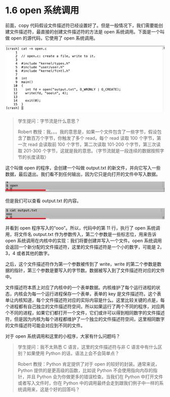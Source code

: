 # 1.6 open 系统调用

前面，copy 代码假设文件描述符已经设置好了。但是一般情况下，我们需要能创建文件描述符，最直接的创建文件描述符的方法是 open 系统调用。下面是一个叫做 open 的源代码，它使用了 open 系统调用。

![](<../assets/image (194).png>)

> 学生提问：字节流是什么意思？
>
> Robert 教授：我。。。我的意思是，如果一个文件包含了一些字节，假设包含了数百万个字节，你触发了多个 read，每个 read 读取 100 个字节，第一次 read 会读取前 100 个字节，第二次读取 101-200 个字节，第三次读取 201-300 个字节，这就是我的意思。（字节流就是一段连续的数据按照字节的长度读取）

这个叫做 open 的程序，会创建一个叫做 output.txt 的新文件，并向它写入一些数据，最后退出。我们看不到任何输出，因为它只是向打开的文件中写入数据。

![](<../assets/image (228).png>)

但是我们可以查看 output.txt 的内容。

![](<../assets/image (322).png>)

并看到 open 程序写入的“ooo”。所以，代码中的第 11 行，执行了 open 系统调用，将文件名 output.txt 作为参数传入，第二个参数是一些标志位，用来告诉 open 系统调用在内核中的实现：我们将要创建并写入一个文件。open 系统调用会返回一个新分配的文件描述符，这里的文件描述符是一个小的数字，可能是 2，3，4 或者其他的数字。

之后，这个文件描述符作为第一个参数被传到了 write，write 的第二个参数是数据的指针，第三个参数是要写入的字节数。数据被写入到了文件描述符对应的文件中。

文件描述符本质上对应了内核中的一个表单数据。内核维护了每个运行进程的状态，内核会为每一个运行进程保存一个表单，表单的 key 是文件描述符。这个表单让内核知道，每个文件描述符对应的实际内容是什么。这里比较关键的点是，每个进程都有自己独立的文件描述符空间，所以如果运行了两个不同的程序，对应两个不同的进程，如果它们都打开一个文件，它们或许可以得到相同数字的文件描述符，但是因为内核为每个进程都维护了一个独立的文件描述符空间，这里相同数字的文件描述符可能会对应到不同的文件。

对于 open 系统调用和这里的小程序，大家有什么问题吗？

> 学生提问：我不太熟悉 C 语言，这里的文件描述符与非 C 语言中有什么区别？如果使用 Python 的话，语法上会不会简单点？
>
> Robert 教授：Python 肯定提供了对于 open 的较好的封装。通常来说，Python 提供的是更高级的函数，比如说 Python 不会使用指向内存的指针，并且 Python 会为你做更多的错误检查。当我们在 Python 中打开文件或者写入文件时，你在 Python 中的调用最终会走到跟我们例子中一样的系统调用来，这是个好的回答吗？
